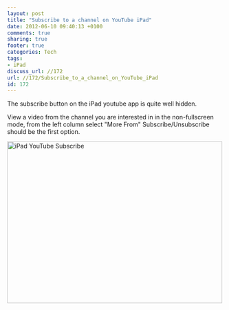 ```yaml
---
layout: post
title: "Subscribe to a channel on YouTube iPad"
date: 2012-06-10 09:40:13 +0100 
comments: true
sharing: true
footer: true
categories: Tech
tags:
- iPad
discuss_url: //172
url: //172/Subscribe_to_a_channel_on_YouTube_iPad
id: 172
---
```

The subscribe button on the iPad youtube app is quite well hidden.

View a video from the channel you are interested in in the non-fullscreen mode, from the left column select "More From" Subscribe/Unsubscribe should be the first option.

<a href="http://www.flickr.com/photos/morgan_prior/7357055670/" title="iPad YouTube Subscribe by munky morgy, on Flickr"><img src="http://farm8.staticflickr.com/7226/7357055670_3b8706d846.jpg" width="500" height="375" alt="iPad YouTube Subscribe"></a>
